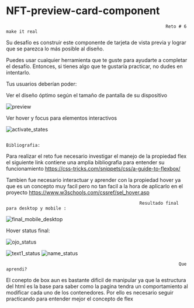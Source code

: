 # NFT-preview-card-component

                                                                 Reto # 6 make it real

Su desafío es construir este componente de tarjeta de vista previa y lograr que se parezca lo más posible al diseño.

Puedes usar cualquier herramienta que te guste para ayudarte a completar el desafío. Entonces, si tienes algo que te gustaría practicar, no dudes en intentarlo.

Tus usuarios deberían poder:

Ver el diseño óptimo según el tamaño de pantalla de su dispositivo

![preview](https://user-images.githubusercontent.com/79812118/196824961-c74b7a5f-3b88-4251-8def-dc4ce1433235.jpg)

Ver hover y focus para elementos interactivos

![activate_states](https://user-images.githubusercontent.com/79812118/196825096-8fb3ab94-33d4-4082-9bc5-d43815719dc3.jpg)

                                                                      Bibliografia:

Para realizar el reto fue necesario investigar el manejo de la propiedad flex el siguiente link contiene una amplia bibliografia para entender su funcionamiento 
https://css-tricks.com/snippets/css/a-guide-to-flexbox/

Tambien fue necesario interactuar y aprender con la propiedad hover ya que es un concepto muy facil pero no tan facil a la hora de aplicarlo en el proyecto 
https://www.w3schools.com/cssref/sel_hover.asp

                                                       Resultado final para desktop y mobile :

![final_mobile_desktop](https://user-images.githubusercontent.com/79812118/196825456-9f434097-2662-4f61-a3af-bd8c1a47ea8e.jpg)

Hover status final:

![ojo_status](https://user-images.githubusercontent.com/79812118/196825631-ecb84a02-a3be-4822-a385-197f6c2a5a4c.jpg)

![text1_status](https://user-images.githubusercontent.com/79812118/196825751-4aedf294-e1cc-4b25-88e1-36be7ff347df.jpg)
![name_status](https://user-images.githubusercontent.com/79812118/196825829-824ce084-ef66-47cd-b749-e76f6d07ae09.jpg)

                                                                      Que aprendi?

El conepto de box aun es bastante dificil de manipular ya que la estructura del html es la base para saber como la pagina tendra un comportamiento al modificar cada uno de los contenedores. Por ello es necesario seguir practicando para entender mejor el concepto de flex 


